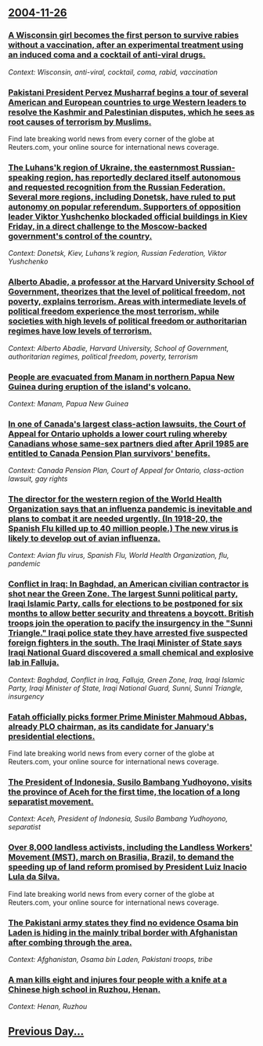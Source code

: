 ## [2004-11-26](/news/2004/11/26/index.md)

### [ A Wisconsin girl becomes the first person to survive rabies without a vaccination, after an experimental treatment using an induced coma and a cocktail of anti-viral drugs. ](/news/2004/11/26/a-wisconsin-girl-becomes-the-first-person-to-survive-rabies-without-a-vaccination-after-an-experimental-treatment-using-an-induced-coma-an.md)
_Context: Wisconsin, anti-viral, cocktail, coma, rabid, vaccination_

### [ Pakistani President Pervez Musharraf begins a tour of several American and European countries to urge Western leaders to resolve the Kashmir and Palestinian disputes, which he sees as root causes of terrorism by Muslims. ](/news/2004/11/26/pakistani-president-pervez-musharraf-begins-a-tour-of-several-american-and-european-countries-to-urge-western-leaders-to-resolve-the-kashmi.md)
Find late breaking world news from every corner of the globe at Reuters.com, your online source for international news coverage.

### [ The Luhans'k region of Ukraine, the easternmost Russian-speaking region, has reportedly declared itself autonomous and requested recognition from the Russian Federation. Several more regions, including Donetsk, have ruled to put autonomy on popular referendum. Supporters of opposition leader Viktor Yushchenko blockaded official buildings in Kiev Friday, in a direct challenge to the Moscow-backed government's control of the country. ](/news/2004/11/26/the-luhans-k-region-of-ukraine-the-easternmost-russian-speaking-region-has-reportedly-declared-itself-autonomous-and-requested-recognitio.md)
_Context: Donetsk, Kiev, Luhans'k region, Russian Federation, Viktor Yushchenko_

### [ Alberto Abadie, a professor at the Harvard University School of Government, theorizes that the level of political freedom, not poverty, explains terrorism. Areas with intermediate levels of political freedom experience the most terrorism, while societies with high levels of political freedom or authoritarian regimes have low levels of terrorism. ](/news/2004/11/26/alberto-abadie-a-professor-at-the-harvard-university-school-of-government-theorizes-that-the-level-of-political-freedom-not-poverty-exp.md)
_Context: Alberto Abadie, Harvard University, School of Government, authoritarian regimes, political freedom, poverty, terrorism_

### [ People are evacuated from Manam in northern Papua New Guinea during eruption of the island's volcano. ](/news/2004/11/26/people-are-evacuated-from-manam-in-northern-papua-new-guinea-during-eruption-of-the-island-s-volcano.md)
_Context: Manam, Papua New Guinea_

### [ In one of Canada's largest class-action lawsuits, the Court of Appeal for Ontario upholds a lower court ruling whereby Canadians whose same-sex partners died after April 1985 are entitled to Canada Pension Plan survivors' benefits. ](/news/2004/11/26/in-one-of-canada-s-largest-class-action-lawsuits-the-court-of-appeal-for-ontario-upholds-a-lower-court-ruling-whereby-canadians-whose-same.md)
_Context: Canada Pension Plan, Court of Appeal for Ontario, class-action lawsuit, gay rights_

### [ The director for the western region of the World Health Organization says that an influenza pandemic is inevitable and plans to combat it are needed urgently. (In 1918-20, the Spanish Flu killed up to 40 million people.) The new virus is likely to develop out of avian influenza. ](/news/2004/11/26/the-director-for-the-western-region-of-the-world-health-organization-says-that-an-influenza-pandemic-is-inevitable-and-plans-to-combat-it-a.md)
_Context: Avian flu virus, Spanish Flu, World Health Organization, flu, pandemic_

### [ Conflict in Iraq: In Baghdad, an American civilian contractor is shot near the Green Zone. The largest Sunni political party, Iraqi Islamic Party, calls for elections to be postponed for six months to allow better security and threatens a boycott. British troops join the operation to pacify the insurgency in the "Sunni Triangle." Iraqi police state they have arrested five suspected foreign fighters in the south. The Iraqi Minister of State says Iraqi National Guard discovered a small chemical and explosive lab in Falluja. ](/news/2004/11/26/conflict-in-iraq-in-baghdad-an-american-civilian-contractor-is-shot-near-the-green-zone-the-largest-sunni-political-party-iraqi-islamic.md)
_Context: Baghdad, Conflict in Iraq, Falluja, Green Zone, Iraq, Iraqi Islamic Party, Iraqi Minister of State, Iraqi National Guard, Sunni, Sunni Triangle, insurgency_

### [ Fatah officially picks former Prime Minister Mahmoud Abbas, already PLO chairman, as its candidate for January's presidential elections. ](/news/2004/11/26/fatah-officially-picks-former-prime-minister-mahmoud-abbas-already-plo-chairman-as-its-candidate-for-january-s-presidential-elections.md)
Find late breaking world news from every corner of the globe at Reuters.com, your online source for international news coverage.

### [ The President of Indonesia, Susilo Bambang Yudhoyono, visits the province of Aceh for the first time, the location of a long separatist movement. ](/news/2004/11/26/the-president-of-indonesia-susilo-bambang-yudhoyono-visits-the-province-of-aceh-for-the-first-time-the-location-of-a-long-separatist-mov.md)
_Context: Aceh, President of Indonesia, Susilo Bambang Yudhoyono, separatist_

### [ Over 8,000 landless activists, including the Landless Workers' Movement (MST), march on Brasilia, Brazil, to demand the speeding up of land reform promised by President Luiz Inacio Lula da Silva. ](/news/2004/11/26/over-8-000-landless-activists-including-the-landless-workers-movement-mst-march-on-brasalia-brazil-to-demand-the-speeding-up-of-lan.md)
Find late breaking world news from every corner of the globe at Reuters.com, your online source for international news coverage.

### [ The Pakistani army states they find no evidence Osama bin Laden is hiding in the mainly tribal border with Afghanistan after combing through the area. ](/news/2004/11/26/the-pakistani-army-states-they-find-no-evidence-osama-bin-laden-is-hiding-in-the-mainly-tribal-border-with-afghanistan-after-combing-throug.md)
_Context: Afghanistan, Osama bin Laden, Pakistani troops, tribe_

### [ A man kills eight and injures four people with a knife at a Chinese high school in Ruzhou, Henan. ](/news/2004/11/26/a-man-kills-eight-and-injures-four-people-with-a-knife-at-a-chinese-high-school-in-ruzhou-henan.md)
_Context: Henan, Ruzhou_

## [Previous Day...](/news/2004/11/25/index.md)

